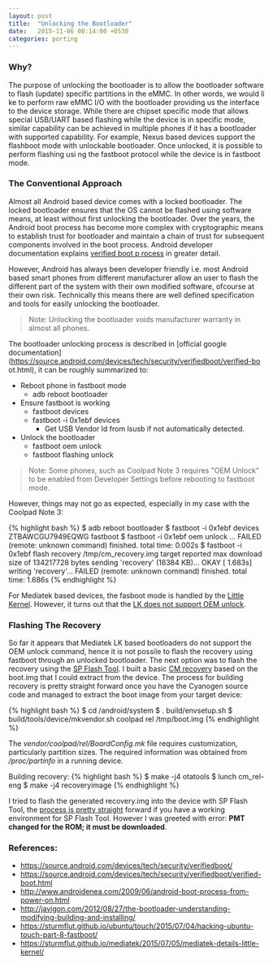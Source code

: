 ```yaml
---
layout: post
title:  "Unlocking the Bootloader"
date:   2015-11-06 00:14:00 +0530
categories: porting
---
```

### Why?

The purpose of unlocking the bootloader is to allow the bootloader software to flash (update) specific partitions in the eMMC. In other words, we would li
ke to perform raw eMMC I/O with the bootloader providing us the interface to the device storage. While there are chipset specific mode that allows special
 USB/UART based flashing while the device is in specific mode, similar capability can be achieved in multiple phones if it has a bootloader with supported
 capability. For example, Nexus based devices support the flashboot mode with unlockable bootloader. Once unlocked, it is possible to perform flashing usi
ng the fastboot protocol while the device is in fastboot mode.

### The Conventional Approach

Almost all Android based device comes with a locked bootloader. The locked bootloader ensures that the OS cannot be flashed using software means, at least
 without first unlocking the bootloader. Over the years, the Android boot process has become more complex with cryptographic means to establish trust for 
bootloader and maintain a chain of trust for subsequent components involved in the boot process. Android developer documentation explains [verified boot p
rocess](https://source.android.com/devices/tech/security/verifiedboot/verified-boot.html) in greater detail.

However, Android has always been developer friendly i.e. most Android based smart phones from different manufacturer allow an user to flash the different 
part of the system with their own modified software, ofcourse at their own risk. Technically this means there are well defined specification and tools for
 easily unlocking the bootloader.

> Note: Unlocking the bootloader voids manufacturer warranty in almost all phones.

The bootloader unlocking process is described in [official google documentation](https://source.android.com/devices/tech/security/verifiedboot/verified-bo
ot.html), it can be roughly summarized to:

* Reboot phone in fastboot mode
   * adb reboot bootloader
* Ensure fastboot is working
   * fastboot devices
   * fastboot -i 0x1ebf devices
      * Get USB Vendor Id from lsusb if not automatically detected.
* Unlock the bootloader
   * fastboot oem unlock
   * fastboot flashing unlock

> Note: Some phones, such as Coolpad Note 3 requires "OEM Unlock" to be enabled from Developer Settings before rebooting to fastboot mode.

However, things may not go as expected, especially in my case with the Coolpad Note 3:

{% highlight bash %}
$ adb reboot bootloader
$ fastboot -i 0x1ebf devices
ZTBAWCGU7949EQWG     fastboot
$ fastboot -i 0x1ebf oem unlock
...
FAILED (remote: unknown command)
finished. total time: 0.002s
$ fastboot -i 0x1ebf flash recovery /tmp/cm_recovery.img 
target reported max download size of 134217728 bytes
sending 'recovery' (16384 KB)...
OKAY [  1.683s]
writing 'recovery'...
FAILED (remote: unknown command)
finished. total time: 1.686s
{% endhighlight %}

For Mediatek based devices, the fasboot mode is handled by the [Little Kernel](https://sturmflut.github.io/mediatek/2015/07/05/mediatek-details-little-kernel/). However, it turns out that the [LK does not support OEM unlock](https://sturmflut.github.io/ubuntu/touch/2015/07/04/hacking-ubuntu-touch-part-8-fastboot/).

### Flashing The Recovery

So far it appears that Mediatek LK based bootloaders do not support the OEM unlock command, hence it is not possile to flash the recovery using fastboot through an unlocked bootloader. The next option was to flash the recovery using the [SP Flash Tool](http://www.theandroidhow.com/2014/06/how-to-flash-stock-custom-recovery-sp-flash-tool.html). I built a basic [CM recovery](http://xda-university.com/as-a-developer/porting-clockworkmod-recovery-to-a-new-device) based on the boot.img that I could extract from the device. The process for building recovery is pretty straight forward once you have the Cyanogen source code and managed to extract the boot image from your target device:

{% highlight bash %}
$ cd /android/system
$ . build/envsetup.sh
$ build/tools/device/mkvendor.sh coolpad rel /tmp/boot.img
{% endhighlight %}

The *vendor/coolpad/rel/BoardConfig.mk* file requires customization, particularly partition sizes. The required information was obtained from */proc/partinfo* in a running device.

Building recovery:
{% highlight bash %}
$ make -j4 otatools
$ lunch cm_rel-eng
$ make -j4 recoveryimage
{% endhighlight %}

I tried to flash the generated recovery.img into the device with SP Flash Tool, the [process is pretty straight](http://www.theandroidhow.com/2014/06/how-to-flash-stock-custom-recovery-sp-flash-tool.html) forward if you have a working environment for SP Flash Tool. However I was greeted with error: **PMT changed for the ROM; it must be downloaded**.

### References:

* https://source.android.com/devices/tech/security/verifiedboot/
* https://source.android.com/devices/tech/security/verifiedboot/verified-boot.html
* http://www.androidenea.com/2009/06/android-boot-process-from-power-on.html
* http://javigon.com/2012/08/27/the-bootloader-understanding-modifying-building-and-installing/
* https://sturmflut.github.io/ubuntu/touch/2015/07/04/hacking-ubuntu-touch-part-8-fastboot/
* https://sturmflut.github.io/mediatek/2015/07/05/mediatek-details-little-kernel/

